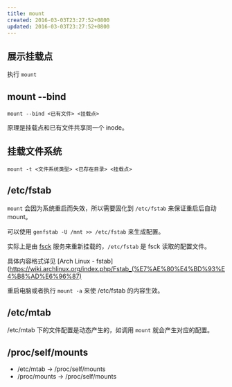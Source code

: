 ```yaml
---
title: mount
created: 2016-03-03T23:27:52+0800
updated: 2016-03-03T23:27:52+0800
---
```



## 展示挂载点

执行 `mount`

## mount --bind

`mount --bind <已有文件> <挂载点>`

原理是挂载点和已有文件共享同一个 inode。

## 挂载文件系统

`mount -t <文件系统类型> <已存在目录> <挂载点>`

## /etc/fstab

`mount` 会因为系统重启而失效，所以需要固化到 `/etc/fstab` 来保证重启后自动 mount。

可以使用 `genfstab -U /mnt >> /etc/fstab` 来生成配置。

实际上是由 [fsck](https://wiki.archlinux.org/index.php/Fsck) 服务来重新挂载的，`/etc/fstab` 是 fsck 读取的配置文件。

具体内容格式详见 [Arch Linux - fstab](https://wiki.archlinux.org/index.php/Fstab_(%E7%AE%80%E4%BD%93%E4%B8%AD%E6%96%87)

重启电脑或者执行 `mount -a` 来使 /etc/fstab 的内容生效。

## /etc/mtab

/etc/mtab 下的文件配置是动态产生的，如调用 `mount` 就会产生对应的配置。

## /proc/self/mounts

- /etc/mtab -> /proc/self/mounts
- /proc/mounts -> /proc/self/mounts
